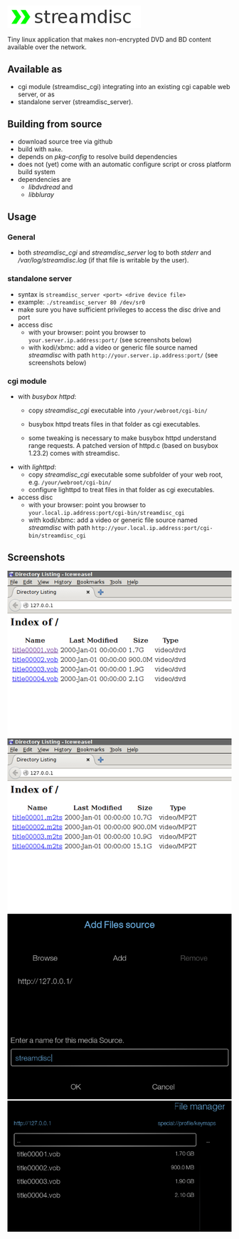 ![#streamdisc](/logo.png)

Tiny linux application that makes non-encrypted DVD and BD content available over the network.

## Available as
- cgi module (streamdisc_cgi) integrating into an existing cgi capable web server, or as
- standalone server (streamdisc_server).

## Building from source
- download source tree via github
- build with `make`.
- depends on _pkg-config_ to resolve build dependencies
- does not (yet) come with an automatic configure script or cross platform build system
- dependencies are 
    - _libdvdread_ and 
    - _libbluray_

## Usage
### General
- both _streamdisc_cgi_ and _streamdisc_server_ log to both _stderr_ and _/var/log/streamdisc.log_ (if that file is writable by the user).
### standalone server
- syntax is `streamdisc_server <port> <drive device file>`
- example: `./streamdisc_server 80 /dev/sr0`
- make sure you have sufficient privileges to access the disc drive and port
- access disc
    - with your browser: point you browser to `your.server.ip.address:port/` (see screenshots below)
    - with kodi/xbmc: add a video or generic file source named _streamdisc_ with path `http://your.server.ip.address:port/` (see screenshots below)

### cgi module
- with _busybox httpd_: 
    - copy _streamdisc_cgi_ executable into `/your/webroot/cgi-bin/`

    - busybox httpd treats files in that folder as cgi executables.
    - some tweaking is necessary to make busybox httpd understand range requests. A patched version of httpd.c (based on busybox 1.23.2) comes with streamdisc.
- with _lighttpd_:
    - copy _streamdisc_cgi_ executable some subfolder of your web root, e.g. `/your/webroot/cgi-bin/`
    - configure lighttpd to treat files in that folder as cgi executables.
- access disc
    - with your browser: point you browser to `your.local.ip.address:port/cgi-bin/streamdisc_cgi`
    - with kodi/xbmc: add a video or generic file source named _streamdisc_ with path `http://your.local.ip.address:port/cgi-bin/streamdisc_cgi`

## Screenshots
![browser](/browser.png)
![browser](/browser_bd.png)
![add source](/add_source.png)
![directory listing](/dir_listing.png)

